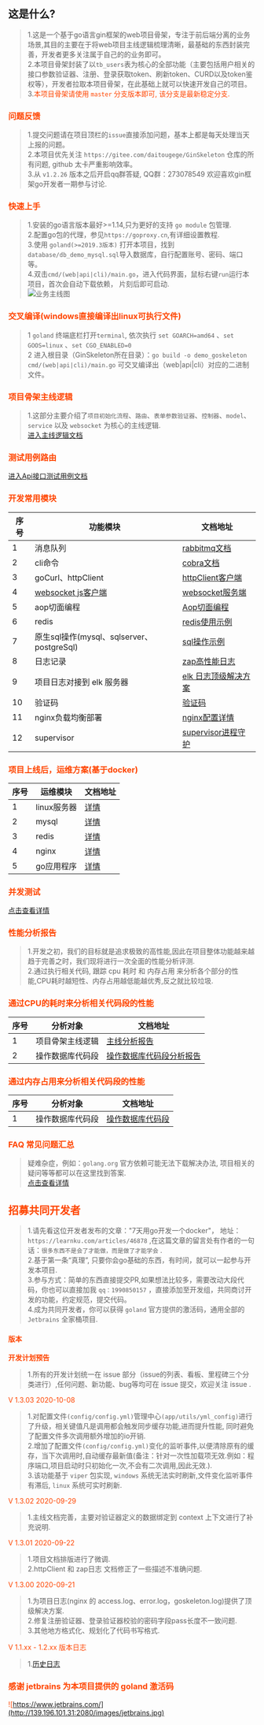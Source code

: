 ## 这是什么?   
>   1.这是一个基于go语言gin框架的web项目骨架，专注于前后端分离的业务场景,其目的主要在于将web项目主线逻辑梳理清晰，最基础的东西封装完善，开发者更多关注属于自己的的业务即可。  
>   2.本项目骨架封装了以`tb_users`表为核心的全部功能（主要包括用户相关的接口参数验证器、注册、登录获取token、刷新token、CURD以及token鉴权等），开发者拉取本项目骨架，在此基础上就可以快速开发自己的项目。  
>   3.<font color=#FF4500>本项目骨架请使用 `master` 分支版本即可, 该分支是最新稳定分支.   

### 问题反馈  
>   1.提交问题请在项目顶栏的`issue`直接添加问题，基本上都是每天处理当天上报的问题。   
>   2.本项目优先关注 `https://gitee.com/daitougege/GinSkeleton` 仓库的所有问题, github 太卡严重影响效率。  
>   3.从 `v1.2.26` 版本之后开启qq群答疑, QQ群：273078549 欢迎喜欢gin框架go开发者一期参与讨论.  

###    快速上手
>   1.安装的go语言版本最好>=1.14,只为更好的支持 `go module` 包管理.  
>   2.配置go包的代理，参见`https://goproxy.cn`,有详细设置教程.    
>   3.使用 `goland(>=2019.3版本)` 打开本项目，找到`database/db_demo_mysql.sql`导入数据库，自行配置账号、密码、端口等。    
>   4.双击`cmd/(web|api|cli)/main.go`，进入代码界面，鼠标右键`run`运行本项目，首次会自动下载依赖， 片刻后即可启动.    
>![业务主线图](http://139.196.101.31:2080/GinSkeleton.jpg)  

###  交叉编译(windows直接编译出linux可执行文件)    
>   1 `goland` 终端底栏打开`terminal`, 依次执行 `set GOARCH=amd64` 、`set GOOS=linux` 、`set CGO_ENABLED=0`   
>   2 进入根目录（GinSkeleton所在目录）：`go build -o demo_goskeleton cmd/(web|api|cli)/main.go` 可交叉编译出（web|api|cli）对应的二进制文件。     

###    项目骨架主线逻辑  
>   1.这部分主要介绍了`项目初始化流程`、`路由`、`表单参数验证器`、`控制器`、`model`、`service` 以及 `websocket` 为核心的主线逻辑.   
[进入主线逻辑文档](docs/document.md)  

###    测试用例路由  
[进入Api接口测试用例文档](docs/api_doc.md)      

###    开发常用模块   
序号|功能模块 | 文档地址  
---|---|---
1 | 消息队列| [rabbitmq文档](docs/rabbitmq.md)   
2 | cli命令| [cobra文档](docs/cobra.md) 
3 | goCurl、httpClient|[httpClient客户端](https://gitee.com/daitougege/goCurl) 
4|[websocket js客户端](docs/ws_js_client.md)| [websocket服务端](app/service/websocket/ws.go)  
5|aop切面编程| [Aop切面编程](docs/aop.md) 
6|redis| [redis使用示例](test/redis_test.go) 
7|原生sql操作(mysql、sqlserver、postgreSql)| [sql操作示例](docs/sql_stament.md) 
8|日志记录|  [zap高性能日志](docs/zap_log.md) 
9|项目日志对接到 elk 服务器|  [elk 日志顶级解决方案](docs/elk_log.md) 
10| 验证码|  [验证码](docs/captcha.md)
11| nginx负载均衡部署|[nginx配置详情](docs/nginx.md) 
12|supervisor| [supervisor进程守护](docs/supervisor.md)   


###    项目上线后，运维方案(基于docker)    
序号|运维模块 | 文档地址  
---|---|---
1 | linux服务器| [详情](docs/deploy_linux.md)   
2 | mysql| [详情](docs/deploy_mysql.md)  
3 | redis| [详情](docs/deploy_redis.md)    
4 | nginx| [详情](docs/deploy_nginx.md)   
5 | go应用程序| [详情](docs/deploy_go.md)  

### 并发测试
[点击查看详情](docs/bench_cpu_memory.md)

### 性能分析报告  
> 1.开发之初，我们的目标就是追求极致的高性能,因此在项目整体功能越来越趋于完善之时，我们现将进行一次全面的性能分析评测.    
> 2.通过执行相关代码, 跟踪 cpu 耗时 和 内存占用 来分析各个部分的性能,CPU耗时越短性、内存占用越低能越优秀,反之就比较垃圾.        

###  通过CPU的耗时来分析相关代码段的性能  
序号|分析对象 | 文档地址  
---|---|---
1| 项目骨架主线逻辑| [主线分析报告](./docs/project_analysis_1.md)
2| 操作数据库代码段| [操作数据库代码段分析报告](./docs/project_analysis_2.md)

###  通过内存占用来分析相关代码段的性能 
序号|分析对象 | 文档地址  
---|---|---
1| 操作数据库代码段| [操作数据库代码段](./docs/project_analysis_3.md) 
 
### FAQ 常见问题汇总  
> 疑难杂症，例如：`golang.org` 官方依赖可能无法下载解决办法, 项目相关的疑问等等都可以在这里找到答案.  
[点击查看详情](./docs/faq.md)  

##    招募共同开发者        
> 1.请先看这位开发者发布的文章："7天用go开发一个docker"， 地址：`https://learnku.com/articles/46878` ,在这篇文章的留言处有作者的一句话：`很多东西不是会了才能做，而是做了才能学会` .  
> 2.基于第一条“真理”, 只要你会go基础的东西，有时间，就可以一起参与开发本项目.  
> 3.参与方式：简单的东西直接提交PR,如果想法比较多，需要改动大段代码，你也可以直接加我 `qq：1990850157` ，直接添加至开发组，共同商讨开发的功能，约定规范，提交代码。  
> 4.成为共同开发者，你可以获得 `goland` 官方提供的激活码，通用全部的 `Jetbrains` 全家桶项目.  

#### 版本
**开发计划预告**  
>   1.所有的开发计划统一在 issue 部分（issue的列表、看板、里程碑三个分类进行）,任何问题、新功能、bug等均可在 issue 提交，欢迎关注 issue .      

V 1.3.03  2020-10-08     
>   1.对配置文件`(config/config.yml)`管理中心`(app/utils/yml_config)`进行了升级，相关键值凡是调用都会触发同步缓存功能,进而提升性能, 同时避免了配置文件多次调用额外增加的io开销.   
>   2.增加了配置文件`(config/config.yml)`变化的监听事件,以便清除原有的缓存，当下次调用时,自动缓存最新值(备注：针对一次性加载项无效.例如：程序端口,项目启动时只初始化一次,不会有二次调用,因此无效.).   
>   3.该功能基于 `viper` 包实现, `windows` 系统无法实时刷新,文件变化监听事件有滞后, `linux` 系统可实时刷新.  

V 1.3.02  2020-09-29     
>   1.主线文档完善，主要对验证器定义的数据绑定到 context 上下文进行了补充说明.  

V 1.3.01  2020-09-22     
>   1.项目文档排版进行了微调.   
>   2.httpClient 和 zap日志 文档修正了一些描述不准确问题.  

V 1.3.00  2020-09-21     
>   1.为项目日志(nginx 的 access.log、error.log，goskeleton.log)提供了顶级解决方案.  
>   2.修复注册验证器、登录验证器校验的密码字段pass长度不一致问题.   
>   3.其他地方格式化、规划化了代码书写格式.     

V 1.1.xx - 1.2.xx  版本日志  
>   1.[历史日志](docs/history_log.md)  
  
### 感谢 jetbrains 为本项目提供的 goland 激活码  
![https://www.jetbrains.com/](http://139.196.101.31:2080/images/jetbrains.jpg)